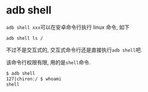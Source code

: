 # adb shell

`adb shell xxx`可以在安卓命令行执行 linux 命令, 如下

```
adb shell ls /
```

不过不是交互式的, 交互式命令行还是直接执行`adb shell`吧.

该命令行权限有限, 用的是`shell`命令.

```bash
$ adb shell
127|chiron:/ $ whoami
shell
```
